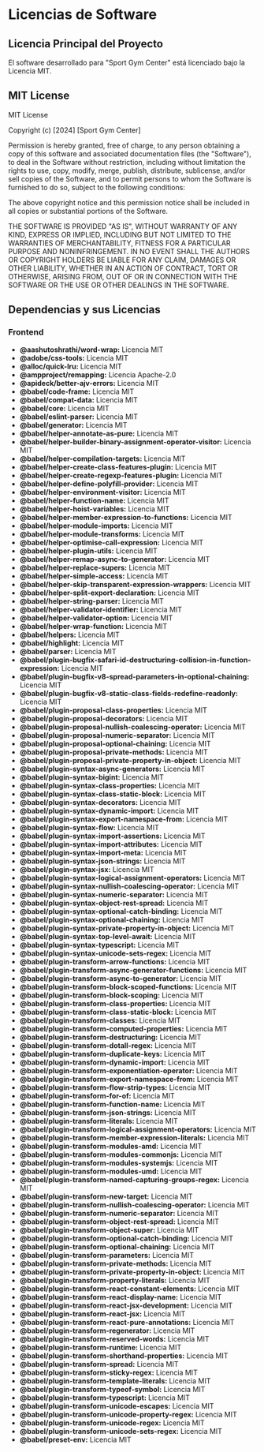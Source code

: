 # Licencias de Software

## Licencia Principal del Proyecto
El software desarrollado para "Sport Gym Center" está licenciado bajo la Licencia MIT.

## MIT License

MIT License

Copyright (c) [2024] [Sport Gym Center]

Permission is hereby granted, free of charge, to any person obtaining a copy
of this software and associated documentation files (the "Software"), to deal
in the Software without restriction, including without limitation the rights
to use, copy, modify, merge, publish, distribute, sublicense, and/or sell
copies of the Software, and to permit persons to whom the Software is
furnished to do so, subject to the following conditions:

The above copyright notice and this permission notice shall be included in all
copies or substantial portions of the Software.

THE SOFTWARE IS PROVIDED "AS IS", WITHOUT WARRANTY OF ANY KIND, EXPRESS OR
IMPLIED, INCLUDING BUT NOT LIMITED TO THE WARRANTIES OF MERCHANTABILITY,
FITNESS FOR A PARTICULAR PURPOSE AND NONINFRINGEMENT. IN NO EVENT SHALL THE
AUTHORS OR COPYRIGHT HOLDERS BE LIABLE FOR ANY CLAIM, DAMAGES OR OTHER
LIABILITY, WHETHER IN AN ACTION OF CONTRACT, TORT OR OTHERWISE, ARISING FROM,
OUT OF OR IN CONNECTION WITH THE SOFTWARE OR THE USE OR OTHER DEALINGS IN THE
SOFTWARE.


## Dependencias y sus Licencias

### Frontend

- **@aashutoshrathi/word-wrap:** Licencia MIT
- **@adobe/css-tools:** Licencia MIT
- **@alloc/quick-lru:** Licencia MIT
- **@ampproject/remapping:** Licencia Apache-2.0
- **@apideck/better-ajv-errors:** Licencia MIT
- **@babel/code-frame:** Licencia MIT
- **@babel/compat-data:** Licencia MIT
- **@babel/core:** Licencia MIT
- **@babel/eslint-parser:** Licencia MIT
- **@babel/generator:** Licencia MIT
- **@babel/helper-annotate-as-pure:** Licencia MIT
- **@babel/helper-builder-binary-assignment-operator-visitor:** Licencia MIT
- **@babel/helper-compilation-targets:** Licencia MIT
- **@babel/helper-create-class-features-plugin:** Licencia MIT
- **@babel/helper-create-regexp-features-plugin:** Licencia MIT
- **@babel/helper-define-polyfill-provider:** Licencia MIT
- **@babel/helper-environment-visitor:** Licencia MIT
- **@babel/helper-function-name:** Licencia MIT
- **@babel/helper-hoist-variables:** Licencia MIT
- **@babel/helper-member-expression-to-functions:** Licencia MIT
- **@babel/helper-module-imports:** Licencia MIT
- **@babel/helper-module-transforms:** Licencia MIT
- **@babel/helper-optimise-call-expression:** Licencia MIT
- **@babel/helper-plugin-utils:** Licencia MIT
- **@babel/helper-remap-async-to-generator:** Licencia MIT
- **@babel/helper-replace-supers:** Licencia MIT
- **@babel/helper-simple-access:** Licencia MIT
- **@babel/helper-skip-transparent-expression-wrappers:** Licencia MIT
- **@babel/helper-split-export-declaration:** Licencia MIT
- **@babel/helper-string-parser:** Licencia MIT
- **@babel/helper-validator-identifier:** Licencia MIT
- **@babel/helper-validator-option:** Licencia MIT
- **@babel/helper-wrap-function:** Licencia MIT
- **@babel/helpers:** Licencia MIT
- **@babel/highlight:** Licencia MIT
- **@babel/parser:** Licencia MIT
- **@babel/plugin-bugfix-safari-id-destructuring-collision-in-function-expression:** Licencia MIT
- **@babel/plugin-bugfix-v8-spread-parameters-in-optional-chaining:** Licencia MIT
- **@babel/plugin-bugfix-v8-static-class-fields-redefine-readonly:** Licencia MIT
- **@babel/plugin-proposal-class-properties:** Licencia MIT
- **@babel/plugin-proposal-decorators:** Licencia MIT
- **@babel/plugin-proposal-nullish-coalescing-operator:** Licencia MIT
- **@babel/plugin-proposal-numeric-separator:** Licencia MIT
- **@babel/plugin-proposal-optional-chaining:** Licencia MIT
- **@babel/plugin-proposal-private-methods:** Licencia MIT
- **@babel/plugin-proposal-private-property-in-object:** Licencia MIT
- **@babel/plugin-syntax-async-generators:** Licencia MIT
- **@babel/plugin-syntax-bigint:** Licencia MIT
- **@babel/plugin-syntax-class-properties:** Licencia MIT
- **@babel/plugin-syntax-class-static-block:** Licencia MIT
- **@babel/plugin-syntax-decorators:** Licencia MIT
- **@babel/plugin-syntax-dynamic-import:** Licencia MIT
- **@babel/plugin-syntax-export-namespace-from:** Licencia MIT
- **@babel/plugin-syntax-flow:** Licencia MIT
- **@babel/plugin-syntax-import-assertions:** Licencia MIT
- **@babel/plugin-syntax-import-attributes:** Licencia MIT
- **@babel/plugin-syntax-import-meta:** Licencia MIT
- **@babel/plugin-syntax-json-strings:** Licencia MIT
- **@babel/plugin-syntax-jsx:** Licencia MIT
- **@babel/plugin-syntax-logical-assignment-operators:** Licencia MIT
- **@babel/plugin-syntax-nullish-coalescing-operator:** Licencia MIT
- **@babel/plugin-syntax-numeric-separator:** Licencia MIT
- **@babel/plugin-syntax-object-rest-spread:** Licencia MIT
- **@babel/plugin-syntax-optional-catch-binding:** Licencia MIT
- **@babel/plugin-syntax-optional-chaining:** Licencia MIT
- **@babel/plugin-syntax-private-property-in-object:** Licencia MIT
- **@babel/plugin-syntax-top-level-await:** Licencia MIT
- **@babel/plugin-syntax-typescript:** Licencia MIT
- **@babel/plugin-syntax-unicode-sets-regex:** Licencia MIT
- **@babel/plugin-transform-arrow-functions:** Licencia MIT
- **@babel/plugin-transform-async-generator-functions:** Licencia MIT
- **@babel/plugin-transform-async-to-generator:** Licencia MIT
- **@babel/plugin-transform-block-scoped-functions:** Licencia MIT
- **@babel/plugin-transform-block-scoping:** Licencia MIT
- **@babel/plugin-transform-class-properties:** Licencia MIT
- **@babel/plugin-transform-class-static-block:** Licencia MIT
- **@babel/plugin-transform-classes:** Licencia MIT
- **@babel/plugin-transform-computed-properties:** Licencia MIT
- **@babel/plugin-transform-destructuring:** Licencia MIT
- **@babel/plugin-transform-dotall-regex:** Licencia MIT
- **@babel/plugin-transform-duplicate-keys:** Licencia MIT
- **@babel/plugin-transform-dynamic-import:** Licencia MIT
- **@babel/plugin-transform-exponentiation-operator:** Licencia MIT
- **@babel/plugin-transform-export-namespace-from:** Licencia MIT
- **@babel/plugin-transform-flow-strip-types:** Licencia MIT
- **@babel/plugin-transform-for-of:** Licencia MIT
- **@babel/plugin-transform-function-name:** Licencia MIT
- **@babel/plugin-transform-json-strings:** Licencia MIT
- **@babel/plugin-transform-literals:** Licencia MIT
- **@babel/plugin-transform-logical-assignment-operators:** Licencia MIT
- **@babel/plugin-transform-member-expression-literals:** Licencia MIT
- **@babel/plugin-transform-modules-amd:** Licencia MIT
- **@babel/plugin-transform-modules-commonjs:** Licencia MIT
- **@babel/plugin-transform-modules-systemjs:** Licencia MIT
- **@babel/plugin-transform-modules-umd:** Licencia MIT
- **@babel/plugin-transform-named-capturing-groups-regex:** Licencia MIT
- **@babel/plugin-transform-new-target:** Licencia MIT
- **@babel/plugin-transform-nullish-coalescing-operator:** Licencia MIT
- **@babel/plugin-transform-numeric-separator:** Licencia MIT
- **@babel/plugin-transform-object-rest-spread:** Licencia MIT
- **@babel/plugin-transform-object-super:** Licencia MIT
- **@babel/plugin-transform-optional-catch-binding:** Licencia MIT
- **@babel/plugin-transform-optional-chaining:** Licencia MIT
- **@babel/plugin-transform-parameters:** Licencia MIT
- **@babel/plugin-transform-private-methods:** Licencia MIT
- **@babel/plugin-transform-private-property-in-object:** Licencia MIT
- **@babel/plugin-transform-property-literals:** Licencia MIT
- **@babel/plugin-transform-react-constant-elements:** Licencia MIT
- **@babel/plugin-transform-react-display-name:** Licencia MIT
- **@babel/plugin-transform-react-jsx-development:** Licencia MIT
- **@babel/plugin-transform-react-jsx:** Licencia MIT
- **@babel/plugin-transform-react-pure-annotations:** Licencia MIT
- **@babel/plugin-transform-regenerator:** Licencia MIT
- **@babel/plugin-transform-reserved-words:** Licencia MIT
- **@babel/plugin-transform-runtime:** Licencia MIT
- **@babel/plugin-transform-shorthand-properties:** Licencia MIT
- **@babel/plugin-transform-spread:** Licencia MIT
- **@babel/plugin-transform-sticky-regex:** Licencia MIT
- **@babel/plugin-transform-template-literals:** Licencia MIT
- **@babel/plugin-transform-typeof-symbol:** Licencia MIT
- **@babel/plugin-transform-typescript:** Licencia MIT
- **@babel/plugin-transform-unicode-escapes:** Licencia MIT
- **@babel/plugin-transform-unicode-property-regex:** Licencia MIT
- **@babel/plugin-transform-unicode-regex:** Licencia MIT
- **@babel/plugin-transform-unicode-sets-regex:** Licencia MIT
- **@babel/preset-env:** Licencia MIT